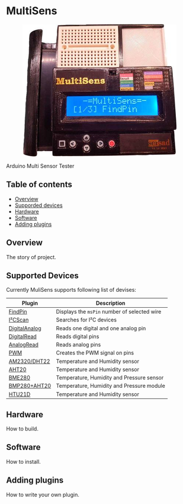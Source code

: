 # MultiSens

<p align="center"><img src="docs/MultiSens.jpg"/></p>

Arduino Multi Sensor Tester

## Table of contents
* [Overview](#overview)
* [Supporded devices](#supported-devices)
* [Hardware](#hardware)
* [Software](#software)
* [Adding plugins](#adding-plugins)


## Overview
The story of project.


## Supported Devices
Currently MuliSens supports following list of devises:

|Plugin|Description|
|---|---|
|[FindPin](docs/FindPin.md)|Displays the `msPin` number of selected wire|
|[I²CScan](docs/I2CScan.md)|Searches for I²C devices|
|[DigitalAnalog](docs/DigitalAnalog.md)|Reads one digital and one analog pin|
|[DigitalRead](docs/DigitalRead.md)|Reads digital pins|
|[AnalogRead](docs/AnalogRead.md)|Reads analog pins|
|[PWM](docs/PWM.md)|Creates the PWM signal on pins|
|[AM2320/DHT22](docs/AM2302.md)|Temperature and Humidity sensor|
|[AHT20](docs/AHT20.md)|Temperature and Humidity sensor|
|[BME280](docs/BME280.md)|Temperature, Humidity and Pressure sensor|
|[BMP280+AHT20](docs/BMP280AHT20.md)|Temperature, Humidity and Pressure module| 
|[HTU21D](docs/HTU21D.md)|Temperature and Humidity sensor|


## Hardware
How to build.


## Software
How to install.


## Adding plugins
How to write your own plugin.
